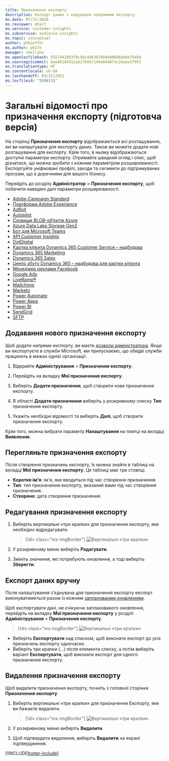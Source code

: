 ```yaml
---
title: Призначення експорту
description: Експорт даних і керування напрямами експорту.
ms.date: 07/21/2020
ms.reviewer: mhart
ms.service: customer-insights
ms.subservice: audience-insights
ms.topic: conceptual
author: phkieffer
ms.author: philk
manager: shellyha
ms.openlocfilehash: 5557442983f8c48cd46387009e0060beb6e764bb
ms.sourcegitcommit: bae40184312ab27b95c140a044875c2daea37951
ms.translationtype: HT
ms.contentlocale: uk-UA
ms.lasthandoff: 03/15/2021
ms.locfileid: "5596115"
---
```

# <a name="export-destinations-preview-overview"></a>Загальні відомості про призначення експорту (підготовча версія)

На сторінці **Призначення експорту** відображаються всі розташування, які ви налаштували для експорту даних. Також ви можете додати нові розташування для експорту. Крім того, в ньому відображаються доступні параметри експорту. Отримайте швидкий огляд і опис, щоб дізнатися, що можна зробити з кожним параметром розширюваності. Експортуйте уніфіковані профілі, заходи та сегменти до підтримуваних програм, що є доречними для вашого бізнесу.

Перейдіть до розділу **Адміністратор** > **Призначення експорту**, щоб побачити наведені далі параметри розширюваності.

- [Adobe Campaign Standard](export-adobe-campaign-standard.md)
- [Платформа Adobe Experience](export-adobe-experience-platform.md)
- [AdRoll](export-adroll.md)
- [Autopilot](export-autopilot.md)
- [Сховище BLOB-об’єктів Azure](export-azure-blob-storage.md)
- [Azure Data Lake Storage Gen2](export-azure-data-lake-storage-gen2.md)
- [Бот для Microsoft Teams](export-teams-bot.md)
- [API Customer Insights](apis.md)
- [DotDigital](export-dotdigital.md)
- [Картка клієнта Dynamics 365 Customer Service – надбудова](customer-card-add-in.md)
- [Dynamics 365 Marketing](export-dynamics365-marketing.md)
- [Dynamics 365 Sales](export-dynamics365-sales.md)
- [Центр збуту Dynamics 365 – надбудова для картки клієнта](customer-card-add-in.md)
- [Менеджер реклами Facebook](export-facebook.md)
- [Google Ads](export-google-ads.md)
- [LiveRamp&reg;](export-liveramp.md)
- [Mailchimp](export-mailchimp.md)
- [Marketo](export-marketo.md)
- [Power Automate](export-power-automate.md)
- [Power Apps](export-power-apps.md)
- [Power BI](export-power-bi.md)
- [SendGrid](export-sendgrid.md)
- [SFTP](export-sftp.md)

## <a name="add-a-new-export-destination"></a>Додавання нового призначення експорту

Щоб додати напрями експорту, ви маєте [дозволи адміністратора](permissions.md). Якщо ви експортуєте в служби Microsoft, ми припускаємо, що обидві служби працюють в межах однієї організації.

1. Відкрийте **Адміністрування** > **Призначення експорту**.

1. Перейдіть на вкладку **Мої призначення експорту**.

1. Виберіть **Додати призначення**, щоб створити нове призначення експорту.

1. В області **Додати призначення** виберіть у розкривному списку **Тип** призначення експорту.

1. Укажіть необхідні відомості та виберіть **Далі**, щоб створити призначення експорту.

Крім того, можна вибрати параметр **Налаштування** на плитці на вкладці **Виявлення**.

## <a name="view-export-destinations"></a>Перегляньте призначення експорту

Після створення призначень експорту, їх можна знайти в таблиці на вкладці **Мої призначення експорту**. Ця таблиці має три стовпці.

- **Коротке ім'я**: ім'я, яке вводиться під час створення призначення
- **Тип**: тип призначення експорту, вказаний вами під час створення призначення.
- **Створено**: дата створення призначення.

## <a name="edit-an-export-destination"></a>Редагування призначення експорту

1. Виберіть вертикальні «три крапки» для призначення експорту, яке необхідно відредагувати.

   > [!div class="mx-imgBorder"]
   > ![Вертикальні «три крапки»](media/export-destinations-page-ellipsis.png "Вертикальні «три крапки»")

1. У розкривному меню виберіть **Редагувати**.

1. Змініть значення, які потребують оновлення, а тоді виберіть **Зберегти**.

## <a name="export-data-on-demand"></a>Експорт даних вручну

Після налаштування з'єднувача для призначення експорту експорт виконуватиметься разом із кожним [запланованим оновленням](system.md#schedule-tab).

Щоб експортувати дані, не очікуючи запланованого оновлення, перейдіть на вкладку **Мої призначення експорту** у розділі **Адміністрування** > **Призначення експорту**.

> [!div class="mx-imgBorder"]
> ![Вертикальні «три крапки»](media/export-destinations-page-ellipsis.png "Вертикальні «три крапки»")

- Виберіть **Експортувати** над списком, щоб виконати експорт до усіх призначень експорту одночасно .
- Виберіть три крапки (...) після елемента списку, а потім виберіть варіант **Експортувати**, щоб виконати експорт для одного призначення експорту.

## <a name="remove-an-export-destination"></a>Видалення призначення експорту

Щоб видалити призначення експорту, почніть з головної сторінки **Призначення експорту**.

1. Виберіть вертикальні «три крапки» для призначення Експорту, яке ви бажаєте видалити.

   > [!div class="mx-imgBorder"]
   > ![Вертикальні «три крапки»](media/export-destinations-page-ellipsis.png "Вертикальні «три крапки»")

2. У розкривному меню виберіть **Видалити**.

3. Щоб підтвердити видалення, виберіть **Видалити** на екрані підтвердження.


[!INCLUDE[footer-include](../includes/footer-banner.md)]